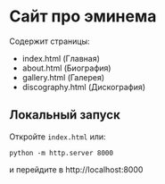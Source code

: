 # Сайт про эминема

Содержит страницы:
- index.html (Главная)
- about.html (Биография)
- gallery.html (Галерея)
- discography.html (Дискография)


## Локальный запуск
Откройте `index.html` или:
```
python -m http.server 8000
```
и перейдите в http://localhost:8000

